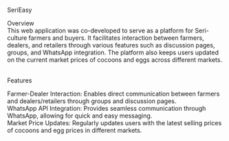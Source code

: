 SeriEasy <br>

Overview <br>
This web application was co-developed to serve as a platform for Seri-culture farmers and buyers. It facilitates interaction between farmers, dealers, and retailers through various features such as discussion pages, groups, and WhatsApp integration. The platform also keeps users updated on the current market prices of cocoons and eggs across different markets.
<br>
<br>

Features <br>

Farmer-Dealer Interaction: Enables direct communication between farmers and dealers/retailers through groups and discussion pages. <br>
WhatsApp API Integration: Provides seamless communication through WhatsApp, allowing for quick and easy messaging. <br>
Market Price Updates: Regularly updates users with the latest selling prices of cocoons and egg prices in different markets. <br>


 
 
